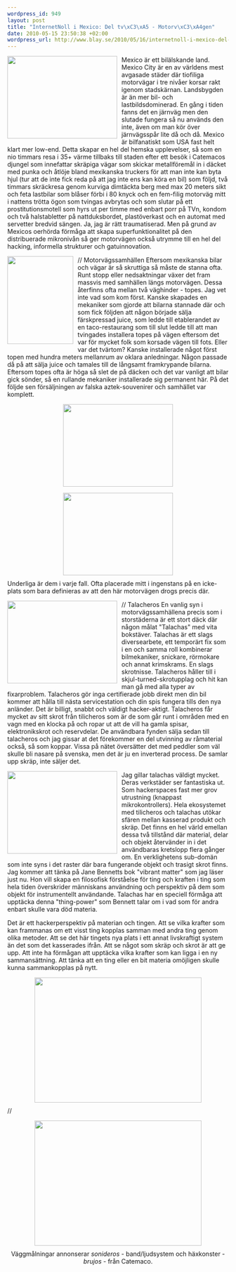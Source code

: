 ```yaml
--- 
wordpress_id: 949
layout: post
title: "InternetNoll i Mexico: Del tv\xC3\xA5 - Motorv\xC3\xA4gen"
date: 2010-05-15 23:50:38 +02:00
wordpress_url: http://www.blay.se/2010/05/16/internetnoll-i-mexico-del-tva-motorvagen/
---
```

<p style="clear: both;"><a class="image-link" href="http://www.blay.se/wp-content/uploads/2010/05/mexico-city-full.jpg"><img class="linked-to-original" style="display: inline; float: left; margin: 0 10px 10px 0;" src="http://www.blay.se/wp-content/uploads/2010/05/mexico-city-thumb.jpg" alt="" width="250" height="188" align="left" /></a>Mexico är ett bilälskande land. Mexico City är en av världens mest avgasade städer där tiofiliga motorvägar i tre nivåer korsar rakt igenom stadskärnan. Landsbygden är än mer bil- och lastbildsdominerad. En gång i tiden fanns det en järnväg men den slutade fungera så nu används den inte, även om man kör över järnvägsspår lite då och då. Mexico är bilfanatiskt som USA fast helt klart mer low-end.
Detta skapar en hel del hemska upplevelser, så som en nio timmars resa i 35+ värme tillbaks till staden efter ett besök i Catemacos djungel som innefattar skräpiga vägar som skickar metallföremål in i däcket med punka och åtlöje bland mexikanska truckers för att man inte kan byta hjul (tur att de inte fick reda på att jag inte ens kan köra en bil) som följd, två timmars skräckresa genom kurviga dimtäckta berg med max 20 meters sikt och feta lastbilar som blåser förbi i 80 knyck och en fem-filig motorväg mitt i nattens trötta ögon som tvingas avbrytas och som slutar på ett prostitutionsmotell som hyrs ut per timme med enbart porr på TVn, kondom och två halstabletter på nattduksbordet, plastöverkast och en automat med servetter bredvid sängen. Ja, jag är rätt traumatiserad.
Men på grund av Mexicos oerhörda förmåga att skapa superfunktionalitet på den distribuerade mikronivån så ger motorvägen också utrymme till en hel del hacking, informella strukturer och gatuinnovation.</p>
<p style="clear: both;"><a class="image-link" href="http://www.blay.se/wp-content/uploads/2010/05/IMG_1363.jpg"><img class="linked-to-original" style="display: inline; float: left; margin: 0 10px 10px 0;" src="http://www.blay.se/wp-content/uploads/2010/05/IMG_1363-thumb2.jpg" alt="" width="150" height="200" align="left" /></a>// Motorvägssamhällen
Eftersom mexikanska bilar och vägar är så skruttiga så måste de stanna ofta. Runt stopp eller nedsaktningar växer det fram massvis med samhällen längs motorvägen. Dessa återfinns ofta mellan två väghinder - topes. Jag vet inte vad som kom först. Kanske skapades en mekaniker som gjorde att bilarna stannade där och som fick följden att någon började sälja färskpressad juice, som ledde till etablerandet av en taco-restaurang som till slut ledde till att man tvingades installera topes på vägen eftersom det var för mycket folk som korsade vägen till fots. Eller var det tvärtom? Kanske installerade något först topen med hundra meters mellanrum av oklara anledningar. Någon passade då på att sälja juice och tamales till de långsamt framkrypande bilarna. Eftersom topes ofta är höga så slet de på däcken och det var vanligt att bilar gick sönder, så en rullande mekaniker installerade sig permanent här. På det följde sen försäljningen av falska aztek-souvenirer och samhället var komplett.</p>
<p style="clear: both;"><a class="image-link" href="http://www.blay.se/wp-content/uploads/2010/05/IMG_2.jpg"><img class="linked-to-original" style="text-align: center; display: block; margin: 0 auto 10px;" src="http://www.blay.se/wp-content/uploads/2010/05/IMG_2-thumb1.jpg" alt="" width="250" height="188" /></a></p>
<p style="clear: both;"><a class="image-link" href="http://www.blay.se/wp-content/uploads/2010/05/IMG_1.jpg"><img class="linked-to-original" style="text-align: center; display: block; margin: 0 auto 10px;" src="http://www.blay.se/wp-content/uploads/2010/05/IMG_1-thumb1.jpg" alt="" width="250" height="188" /></a>Underliga är dem i varje fall. Ofta placerade mitt i ingenstans på en icke-plats som bara definieras av att den här motorvägen drogs precis där.</p>
<p style="clear: both;"><a class="image-link" href="http://www.blay.se/wp-content/uploads/2010/05/89749845MndKOc_ph.jpg"><img class="linked-to-original" style="display: inline; float: left; margin: 0 10px 10px 0;" src="http://www.blay.se/wp-content/uploads/2010/05/89749845MndKOc_ph-thumb2.jpg" alt="" width="250" height="188" align="left" /></a>// Talacheros
En vanlig syn i motorvägssamhällena precis som i storstäderna är ett stort däck där någon målat "Talachas" med vita bokstäver. Talachas är ett slags diversearbete, ett temporärt fix som i en och samma roll kombinerar bilmekaniker, snickare, rörmokare och annat krimskrams. En slags skrotnisse. Talacheros håller till i skjul-turned-skrotupplag och hit kan man gå med alla typer av fixarproblem. Talacheros gör inga certifierade jobb direkt men din bil kommer att hålla till nästa servicestation och din spis fungera tills den nya anländer. Det är billigt, snabbt och väldigt hacker-aktigt. Talacheros får mycket av sitt skrot från tilicheros som är de som går runt i områden med en vagn med en klocka på och ropar ut att de vill ha gamla spisar, elektronikskrot och reservdelar. De användbara fynden sälja sedan till talacheros och jag gissar at det förekommer en del utvinning av råmaterial också, så som koppar. Vissa på nätet översätter det med peddler som väl skulle bli nasare på svenska, men det är ju en inverterad process. De samlar upp skräp, inte säljer det.</p>
<p style="clear: both;"><a class="image-link" href="http://www.blay.se/wp-content/uploads/2010/05/3136901535_a2a9bfcee1.jpg"><img class="linked-to-original" style="display: inline; float: left; margin: 0 10px 10px 0;" src="http://www.blay.se/wp-content/uploads/2010/05/3136901535_a2a9bfcee1-thumb1.jpg" alt="" width="250" height="188" align="left" /></a>Jag gillar talachas väldigt mycket. Deras verkstäder ser fantastiska ut. Som hackerspaces fast mer grov utrustning (knappast mikrokontrollers). Hela ekosystemet med tilicheros och talachas utökar sfären mellan kasserad produkt och skräp. Det finns en hel värld emellan dessa två tillstånd där material, delar och objekt återvänder in i det användbaras kretslopp flera gånger om. En verklighetens sub-domän som inte syns i det raster där bara fungerande objekt och trasigt skrot finns. Jag kommer att tänka på Jane Bennetts bok "vibrant matter" som jag läser just nu. Hon vill skapa en filosofisk förståelse för ting och kraften i ting som hela tiden överskrider människans användning och perspektiv på dem som objekt för instrumentellt användande. Talachas har en speciell förmåga att upptäcka denna "thing-power" som Bennett talar om i vad som för andra enbart skulle vara död materia.</p>
<p style="clear: both;">Det är ett hackerperspektiv på materian och tingen. Att se vilka krafter som kan frammanas om ett visst ting kopplas samman med andra ting genom olika metoder. Att se det här tingets nya plats i ett annat livskraftigt system än det som det kasserades ifrån. Att se något som skräp och skrot är att ge upp. Att inte ha förmågan att upptäcka vilka krafter som kan ligga i en ny sammansättning. Att tänka att en ting eller en bit materia omöjligen skulle kunna sammankopplas på nytt.</p>
<p style="clear: both;"><a class="image-link" href="http://www.blay.se/wp-content/uploads/2010/05/89752177DRzcle_ph.jpg"><img class="linked-to-original" style="text-align: center; display: block; margin: 0 auto 10px;" src="http://www.blay.se/wp-content/uploads/2010/05/89752177DRzcle_ph-thumb.jpg" alt="" width="380" height="285" /></a>
//</p>
<p style="clear: both; text-align: center;"><a class="image-link" href="http://www.blay.se/wp-content/uploads/2010/05/IMG_1296.jpg"><img class="linked-to-original" style="text-align: center; display: block; margin: 0 auto 10px;" src="http://www.blay.se/wp-content/uploads/2010/05/IMG_1296-thumb.jpg" alt="" width="380" height="285" /></a>Väggmålningar annonserar <em>sonideros</em> - band/ljudsystem och häxkonster - <em>brujos</em> - från Catemaco.</p>
<br class="final-break" style="clear: both;" />

